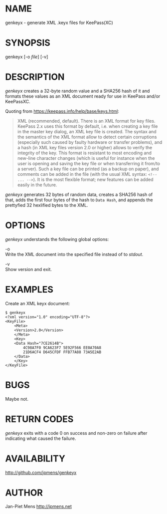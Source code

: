 # NAME

genkeyx - generate XML .keyx files for KeePass(XC)

# SYNOPSIS

genkeyx \[-o *file*\] \[-v\]

# DESCRIPTION

*genkeyx* creates a 32-byte random value and a SHA256 hash of it and
formats these values as an XML document ready for use in KeePass and/or
KeePassXC.

Quoting from <https://keepass.info/help/base/keys.html>:

> XML (recommended, default). There is an XML format for key files.
> KeePass 2.x uses this format by default, i.e. when creating a key file
> in the master key dialog, an XML key file is created. The syntax and
> the semantics of the XML format allow to detect certain corruptions
> (especially such caused by faulty hardware or transfer problems), and
> a hash (in XML key files version 2.0 or higher) allows to verify the
> integrity of the key. This format is resistant to most encoding and
> new-line character changes (which is useful for instance when the user
> is opening and saving the key file or when transferring it from/to a
> server). Such a key file can be printed (as a backup on paper), and
> comments can be added in the file (with the usual XML syntax:
> `<!-- ... -->`). It is the most flexible format; new features can be
> added easily in the future.

*genkeyx* generates 32 bytes of random data, creates a SHA256 hash of
that, adds the first four bytes of the hash to `Data Hash`, and appends
the prettyfied 32 hexlified bytes to the XML.

# OPTIONS

*genkeyx* understands the following global options:

-o  
Write the XML document into the specified file instead of to *stdout*.

-v  
Show version and exit.

# EXAMPLES

Create an XML keyx document:

    $ genkeyx
    <?xml version="1.0" encoding="UTF-8"?>
    <KeyFile>
        <Meta>
        <Version>2.0</Version>
        </Meta>
        <Key>
        <Data Hash="7CE2614B">
            4C98A7F0 9CA623F7 5E92F566 EE0A70A8
            21D6ACF4 D645CFDF FFB77A88 73A5E2AB
        </Data>
        </Key>
    </KeyFile>

# BUGS

Maybe not.

# RETURN CODES

*genkeyx* exits with a code 0 on success and non-zero on failure after
indicating what caused the failure.

# AVAILABILITY

<http://github.com/jpmens/genkeyx>

# AUTHOR

Jan-Piet Mens <http://jpmens.net>
